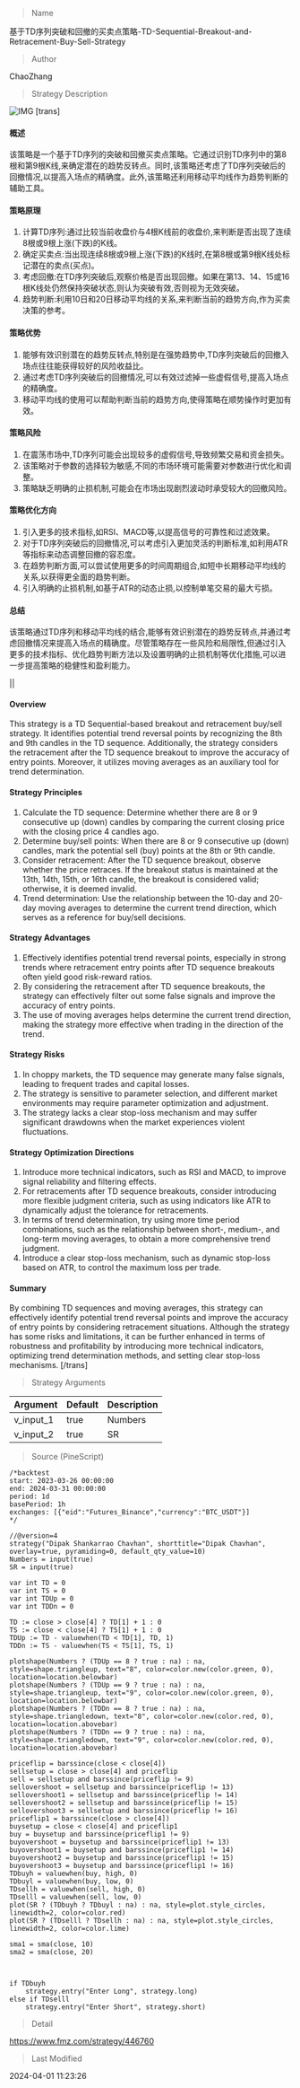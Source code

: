 
> Name

基于TD序列突破和回撤的买卖点策略-TD-Sequential-Breakout-and-Retracement-Buy-Sell-Strategy

> Author

ChaoZhang

> Strategy Description

![IMG](https://www.fmz.com/upload/asset/13a58109d3bcaeb44ba.png)
[trans]
#### 概述
该策略是一个基于TD序列的突破和回撤买卖点策略。它通过识别TD序列中的第8根和第9根K线,来确定潜在的趋势反转点。同时,该策略还考虑了TD序列突破后的回撤情况,以提高入场点的精确度。此外,该策略还利用移动平均线作为趋势判断的辅助工具。

#### 策略原理
1. 计算TD序列:通过比较当前收盘价与4根K线前的收盘价,来判断是否出现了连续8根或9根上涨(下跌)的K线。
2. 确定买卖点:当出现连续8根或9根上涨(下跌)的K线时,在第8根或第9根K线处标记潜在的卖点(买点)。
3. 考虑回撤:在TD序列突破后,观察价格是否出现回撤。如果在第13、14、15或16根K线处仍然保持突破状态,则认为突破有效,否则视为无效突破。
4. 趋势判断:利用10日和20日移动平均线的关系,来判断当前的趋势方向,作为买卖决策的参考。

#### 策略优势
1. 能够有效识别潜在的趋势反转点,特别是在强势趋势中,TD序列突破后的回撤入场点往往能获得较好的风险收益比。
2. 通过考虑TD序列突破后的回撤情况,可以有效过滤掉一些虚假信号,提高入场点的精确度。
3. 移动平均线的使用可以帮助判断当前的趋势方向,使得策略在顺势操作时更加有效。

#### 策略风险
1. 在震荡市场中,TD序列可能会出现较多的虚假信号,导致频繁交易和资金损失。
2. 该策略对于参数的选择较为敏感,不同的市场环境可能需要对参数进行优化和调整。
3. 策略缺乏明确的止损机制,可能会在市场出现剧烈波动时承受较大的回撤风险。

#### 策略优化方向
1. 引入更多的技术指标,如RSI、MACD等,以提高信号的可靠性和过滤效果。
2. 对于TD序列突破后的回撤情况,可以考虑引入更加灵活的判断标准,如利用ATR等指标来动态调整回撤的容忍度。
3. 在趋势判断方面,可以尝试使用更多的时间周期组合,如短中长期移动平均线的关系,以获得更全面的趋势判断。
4. 引入明确的止损机制,如基于ATR的动态止损,以控制单笔交易的最大亏损。

#### 总结
该策略通过TD序列和移动平均线的结合,能够有效识别潜在的趋势反转点,并通过考虑回撤情况来提高入场点的精确度。尽管策略存在一些风险和局限性,但通过引入更多的技术指标、优化趋势判断方法以及设置明确的止损机制等优化措施,可以进一步提高策略的稳健性和盈利能力。

|| 

#### Overview
This strategy is a TD Sequential-based breakout and retracement buy/sell strategy. It identifies potential trend reversal points by recognizing the 8th and 9th candles in the TD sequence. Additionally, the strategy considers the retracement after the TD sequence breakout to improve the accuracy of entry points. Moreover, it utilizes moving averages as an auxiliary tool for trend determination.

#### Strategy Principles
1. Calculate the TD sequence: Determine whether there are 8 or 9 consecutive up (down) candles by comparing the current closing price with the closing price 4 candles ago.
2. Determine buy/sell points: When there are 8 or 9 consecutive up (down) candles, mark the potential sell (buy) points at the 8th or 9th candle.
3. Consider retracement: After the TD sequence breakout, observe whether the price retraces. If the breakout status is maintained at the 13th, 14th, 15th, or 16th candle, the breakout is considered valid; otherwise, it is deemed invalid.
4. Trend determination: Use the relationship between the 10-day and 20-day moving averages to determine the current trend direction, which serves as a reference for buy/sell decisions.

#### Strategy Advantages
1. Effectively identifies potential trend reversal points, especially in strong trends where retracement entry points after TD sequence breakouts often yield good risk-reward ratios.
2. By considering the retracement after TD sequence breakouts, the strategy can effectively filter out some false signals and improve the accuracy of entry points.
3. The use of moving averages helps determine the current trend direction, making the strategy more effective when trading in the direction of the trend.

#### Strategy Risks
1. In choppy markets, the TD sequence may generate many false signals, leading to frequent trades and capital losses.
2. The strategy is sensitive to parameter selection, and different market environments may require parameter optimization and adjustment.
3. The strategy lacks a clear stop-loss mechanism and may suffer significant drawdowns when the market experiences violent fluctuations.

#### Strategy Optimization Directions
1. Introduce more technical indicators, such as RSI and MACD, to improve signal reliability and filtering effects.
2. For retracements after TD sequence breakouts, consider introducing more flexible judgment criteria, such as using indicators like ATR to dynamically adjust the tolerance for retracements.
3. In terms of trend determination, try using more time period combinations, such as the relationship between short-, medium-, and long-term moving averages, to obtain a more comprehensive trend judgment.
4. Introduce a clear stop-loss mechanism, such as dynamic stop-loss based on ATR, to control the maximum loss per trade.

#### Summary
By combining TD sequences and moving averages, this strategy can effectively identify potential trend reversal points and improve the accuracy of entry points by considering retracement situations. Although the strategy has some risks and limitations, it can be further enhanced in terms of robustness and profitability by introducing more technical indicators, optimizing trend determination methods, and setting clear stop-loss mechanisms.
[/trans]

> Strategy Arguments



|Argument|Default|Description|
|----|----|----|
|v_input_1|true|Numbers|
|v_input_2|true|SR|


> Source (PineScript)

``` pinescript
/*backtest
start: 2023-03-26 00:00:00
end: 2024-03-31 00:00:00
period: 1d
basePeriod: 1h
exchanges: [{"eid":"Futures_Binance","currency":"BTC_USDT"}]
*/

//@version=4
strategy("Dipak Shankarrao Chavhan", shorttitle="Dipak Chavhan", overlay=true, pyramiding=0, default_qty_value=10)
Numbers = input(true)
SR = input(true)

var int TD = 0
var int TS = 0
var int TDUp = 0
var int TDDn = 0

TD := close > close[4] ? TD[1] + 1 : 0
TS := close < close[4] ? TS[1] + 1 : 0
TDUp := TD - valuewhen(TD < TD[1], TD, 1)
TDDn := TS - valuewhen(TS < TS[1], TS, 1)

plotshape(Numbers ? (TDUp == 8 ? true : na) : na, style=shape.triangleup, text="8", color=color.new(color.green, 0), location=location.belowbar)
plotshape(Numbers ? (TDUp == 9 ? true : na) : na, style=shape.triangleup, text="9", color=color.new(color.green, 0), location=location.belowbar)
plotshape(Numbers ? (TDDn == 8 ? true : na) : na, style=shape.triangledown, text="8", color=color.new(color.red, 0), location=location.abovebar)
plotshape(Numbers ? (TDDn == 9 ? true : na) : na, style=shape.triangledown, text="9", color=color.new(color.red, 0), location=location.abovebar)

priceflip = barssince(close < close[4])
sellsetup = close > close[4] and priceflip
sell = sellsetup and barssince(priceflip != 9)
sellovershoot = sellsetup and barssince(priceflip != 13)
sellovershoot1 = sellsetup and barssince(priceflip != 14)
sellovershoot2 = sellsetup and barssince(priceflip != 15)
sellovershoot3 = sellsetup and barssince(priceflip != 16)
priceflip1 = barssince(close > close[4])
buysetup = close < close[4] and priceflip1
buy = buysetup and barssince(priceflip1 != 9)
buyovershoot = buysetup and barssince(priceflip1 != 13)
buyovershoot1 = buysetup and barssince(priceflip1 != 14)
buyovershoot2 = buysetup and barssince(priceflip1 != 15)
buyovershoot3 = buysetup and barssince(priceflip1 != 16)
TDbuyh = valuewhen(buy, high, 0)
TDbuyl = valuewhen(buy, low, 0)
TDsellh = valuewhen(sell, high, 0)
TDselll = valuewhen(sell, low, 0)
plot(SR ? (TDbuyh ? TDbuyl : na) : na, style=plot.style_circles, linewidth=2, color=color.red)
plot(SR ? (TDselll ? TDsellh : na) : na, style=plot.style_circles, linewidth=2, color=color.lime)

sma1 = sma(close, 10)
sma2 = sma(close, 20)



if TDbuyh
    strategy.entry("Enter Long", strategy.long)
else if TDselll
    strategy.entry("Enter Short", strategy.short)
```

> Detail

https://www.fmz.com/strategy/446760

> Last Modified

2024-04-01 11:23:26
